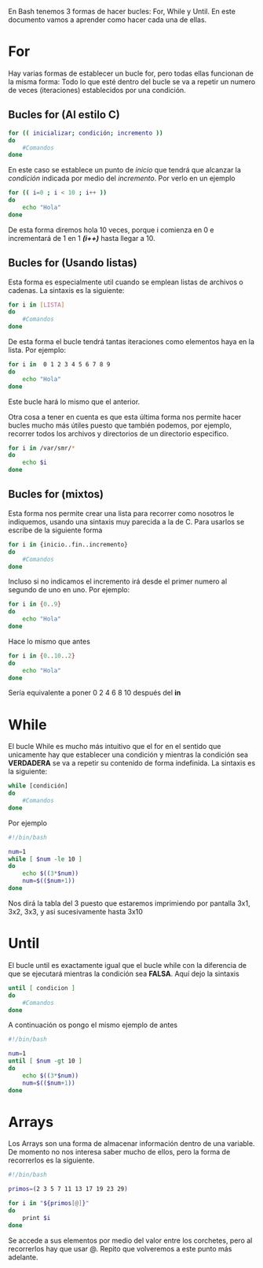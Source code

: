 En Bash tenemos 3 formas de hacer bucles: For, While y Until. En este documento vamos a aprender como hacer cada una de ellas.

# For

Hay varias formas de establecer un bucle for, pero todas ellas funcionan de la misma forma: Todo lo que esté dentro del bucle se va a repetir un numero de veces (iteraciones) establecidos por una condición.

## Bucles for (Al estilo C)

````bash
for (( inicializar; condición; incremento ))
do
    #Comandos
done
````

En este caso se establece un punto de *inicio* que tendrá que alcanzar la *condición* indicada por medio del *incremento*. Por verlo en un ejemplo

```bash
for (( i=0 ; i < 10 ; i++ ))
do
    echo "Hola"
done
```

De esta forma diremos hola 10 veces, porque i comienza en 0 e incrementará de 1 en 1 ***(i++)*** hasta llegar a 10.

## Bucles for (Usando listas)

Esta forma es especialmente util cuando se emplean listas de archivos o cadenas. La sintaxis es la siguiente:

```bash
for i in [LISTA]
do
    #Comandos
done
```

De esta forma el bucle tendrá tantas iteraciones como elementos haya en la lista. Por ejemplo:

```bash
for i in  0 1 2 3 4 5 6 7 8 9
do
    echo "Hola"
done
```

Este bucle hará lo mismo que el anterior.

Otra cosa a tener en cuenta es que esta última forma nos permite hacer bucles mucho más útiles puesto que también podemos, por ejemplo, recorrer todos los archivos y directorios de un directorio especifico.

```bash
for i in /var/smr/*
do
    echo $i 
done
```

## Bucles for (mixtos)

Esta forma nos permite crear una lista para recorrer como nosotros le indiquemos, usando una sintaxis muy parecida a la de C. Para usarlos se escribe de la siguiente forma

````bash
for i in {inicio..fin..incremento}
do
    #Comandos
done
````

Incluso si no indicamos el incremento irá desde el primer numero al segundo de uno en uno. Por ejemplo:

```bash
for i in {0..9}
do
    echo "Hola"
done
```
Hace lo mismo que antes

```bash
for i in {0..10..2}
do 
    echo "Hola"
done
```
Sería equivalente a poner 0 2 4 6 8 10 después del **in**


# While

El bucle While es mucho más intuitivo que el for en el sentido que unicamente hay que establecer una condición y mientras la condición sea **VERDADERA** se va a repetir su contenido de forma indefinida. La sintaxis es la siguiente:

```bash
while [condición]
do
    #Comandos
done
```

Por ejemplo

```bash
#!/bin/bash

num=1
while [ $num -le 10 ]
do
    echo $((3*$num))
    num=$(($num+1))
done
```
Nos dirá la tabla del 3 puesto que estaremos imprimiendo por pantalla 3x1, 3x2, 3x3, y asi sucesivamente hasta 3x10

# Until

El bucle until es exactamente igual que el bucle while con la diferencia de que se ejecutará mientras la condición sea **FALSA**. Aquí dejo la sintaxis

```bash
until [ condicion ]
do
    #Comandos
done
```
A continuación os pongo el mismo ejemplo de antes

```bash
#!/bin/bash

num=1
until [ $num -gt 10 ]
do
    echo $((3*$num))
    num=$(($num+1))
done
```

# Arrays

Los Arrays son una forma de almacenar información dentro de una variable. De momento no nos interesa saber mucho de ellos, pero la forma de recorrerlos es la siguiente.

```bash
#!/bin/bash

primos=(2 3 5 7 11 13 17 19 23 29)

for i in "${primos[@]}"
do
    print $i
done
```

Se accede a sus elementos por medio del valor entre los corchetes, pero al recorrerlos hay que usar @. Repito que volveremos a este punto más adelante.